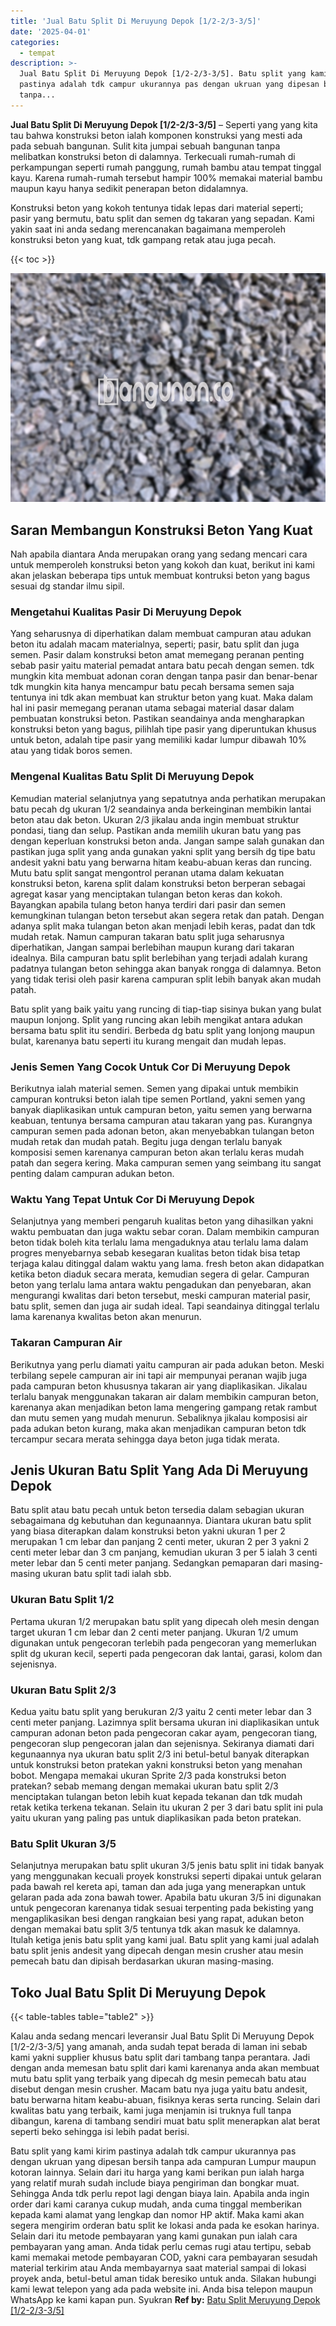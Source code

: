 ```yaml
---
title: 'Jual Batu Split Di Meruyung Depok [1/2-2/3-3/5]'
date: '2025-04-01'
categories:
  - tempat
description: >-
  Jual Batu Split Di Meruyung Depok [1/2-2/3-3/5]. Batu split yang kami kirim
  pastinya adalah tdk campur ukurannya pas dengan ukruan yang dipesan bersih
  tanpa...
---
```


**Jual Batu Split Di Meruyung Depok \[1/2-2/3-3/5\]** – Seperti yang yang kita tau bahwa konstruksi beton ialah komponen konstruksi yang mesti ada pada sebuah bangunan. Sulit kita jumpai sebuah bangunan tanpa melibatkan konstruksi beton di dalamnya. Terkecuali rumah-rumah di perkampungan seperti rumah panggung, rumah bambu atau tempat tinggal kayu. Karena rumah-rumah tersebut hampir 100% memakai material bambu maupun kayu hanya sedikit penerapan beton didalamnya.

Konstruksi beton yang kokoh tentunya tidak lepas dari material seperti; pasir yang bermutu, batu split dan semen dg takaran yang sepadan. Kami yakin saat ini anda sedang merencanakan bagaimana memperoleh konstruksi beton yang kuat, tdk gampang retak atau juga pecah.

{{< toc >}}

![Jual Batu Split Di Meruyung Depok [1/2-2/3-3/5]](/images/jual-batu-split-05.png)

## Saran Membangun Konstruksi Beton Yang Kuat

Nah apabila diantara Anda merupakan orang yang sedang mencari cara untuk memperoleh konstruksi beton yang kokoh dan kuat, berikut ini kami akan jelaskan beberapa tips untuk membuat kontruksi beton yang bagus sesuai dg standar ilmu sipil.

### Mengetahui Kualitas Pasir Di Meruyung Depok

Yang seharusnya di diperhatikan dalam membuat campuran atau adukan beton itu adalah macam materialnya, seperti; pasir, batu split dan juga semen. Pasir dalam konstruksi beton amat memegang peranan penting sebab pasir yaitu material pemadat antara batu pecah dengan semen. tdk mungkin kita membuat adonan coran dengan tanpa pasir dan benar-benar tdk mungkin kita hanya mencampur batu pecah bersama semen saja tentunya ini tdk akan membuat kan struktur beton yang kuat. Maka dalam hal ini pasir memegang peranan utama sebagai material dasar dalam pembuatan konstruksi beton. Pastikan seandainya anda mengharapkan konstruksi beton yang bagus, pilihlah tipe pasir yang diperuntukan khusus untuk beton, adalah tipe pasir yang memiliki kadar lumpur dibawah 10% atau yang tidak boros semen.

### Mengenal Kualitas Batu Split Di Meruyung Depok

Kemudian material selanjutnya yang sepatutnya anda perhatikan merupakan batu pecah dg ukuran 1/2 seandainya anda berkeinginan membikin lantai beton atau dak beton. Ukuran 2/3 jikalau anda ingin membuat struktur pondasi, tiang dan selup. Pastikan anda memilih ukuran batu yang pas dengan keperluan konstruksi beton anda. Jangan sampe salah gunakan dan pastikan juga split yang anda gunakan yakni split yang bersih dg tipe batu andesit yakni batu yang berwarna hitam keabu-abuan keras dan runcing. Mutu batu split sangat mengontrol peranan utama dalam kekuatan konstruksi beton, karena split dalam konstruksi beton berperan sebagai agregat kasar yang menciptakan tulangan beton keras dan kokoh. Bayangkan apabila tulang beton hanya terdiri dari pasir dan semen kemungkinan tulangan beton tersebut akan segera retak dan patah. Dengan adanya split maka tulangan beton akan menjadi lebih keras, padat dan tdk mudah retak. Namun campuran takaran batu split juga seharusnya diperhatikan, Jangan sampai berlebihan maupun kurang dari takaran idealnya. Bila campuran batu split berlebihan yang terjadi adalah kurang padatnya tulangan beton sehingga akan banyak rongga di dalamnya. Beton yang tidak terisi oleh pasir karena campuran split lebih banyak akan mudah patah.

Batu split yang baik yaitu yang runcing di tiap-tiap sisinya bukan yang bulat maupun lonjong. Split yang runcing akan lebih mengikat antara adukan bersama batu split itu sendiri. Berbeda dg batu split yang lonjong maupun bulat, karenanya batu seperti itu kurang mengait dan mudah lepas.

### Jenis Semen Yang Cocok Untuk Cor Di Meruyung Depok

Berikutnya ialah material semen. Semen yang dipakai untuk membikin campuran kontruksi beton ialah tipe semen Portland, yakni semen yang banyak diaplikasikan untuk campuran beton, yaitu semen yang berwarna keabuan, tentunya bersama campuran atau takaran yang pas. Kurangnya campuran semen pada adonan beton, akan menyebabkan tulangan beton mudah retak dan mudah patah. Begitu juga dengan terlalu banyak komposisi semen karenanya campuran beton akan terlalu keras mudah patah dan segera kering. Maka campuran semen yang seimbang itu sangat penting dalam campuran adukan beton.

### Waktu Yang Tepat Untuk Cor Di Meruyung Depok

Selanjutnya yang memberi pengaruh kualitas beton yang dihasilkan yakni waktu pembuatan dan juga waktu sebar coran. Dalam membikin campuran beton tidak boleh kita terlalu lama mengaduknya atau terlalu lama dalam progres menyebarnya sebab kesegaran kualitas beton tidak bisa tetap terjaga kalau ditinggal dalam waktu yang lama. fresh beton akan didapatkan ketika beton diaduk secara merata, kemudian segera di gelar. Campuran beton yang terlalu lama antara waktu pengadukan dan penyebaran, akan mengurangi kwalitas dari beton tersebut, meski campuran material pasir, batu split, semen dan juga air sudah ideal. Tapi seandainya ditinggal terlalu lama karenanya kwalitas beton akan menurun.

### Takaran Campuran Air

Berikutnya yang perlu diamati yaitu campuran air pada adukan beton. Meski terbilang sepele campuran air ini tapi air mempunyai peranan wajib juga pada campuran beton khususnya takaran air yang diaplikasikan. Jikalau terlalu banyak menggunakan takaran air dalam membikin campuran beton, karenanya akan menjadikan beton lama mengering gampang retak rambut dan mutu semen yang mudah menurun. Sebaliknya jikalau komposisi air pada adukan beton kurang, maka akan menjadikan campuran beton tdk tercampur secara merata sehingga daya beton juga tidak merata.

## Jenis Ukuran Batu Split Yang Ada Di Meruyung Depok

Batu split atau batu pecah untuk beton tersedia dalam sebagian ukuran sebagaimana dg kebutuhan dan kegunaannya. Diantara ukuran batu split yang biasa diterapkan dalam konstruksi beton yakni ukuran 1 per 2 merupakan 1 cm lebar dan panjang 2 centi meter, ukuran 2 per 3 yakni 2 centi meter lebar dan 3 cm panjang, kemudian ukuran 3 per 5 ialah 3 centi meter lebar dan 5 centi meter panjang. Sedangkan pemaparan dari masing-masing ukuran batu split tadi ialah sbb.

### Ukuran Batu Split 1/2

Pertama ukuran 1/2 merupakan batu split yang dipecah oleh mesin dengan target ukuran 1 cm lebar dan 2 centi meter panjang. Ukuran 1/2 umum digunakan untuk pengecoran terlebih pada pengecoran yang memerlukan split dg ukuran kecil, seperti pada pengecoran dak lantai, garasi, kolom dan sejenisnya.

### Ukuran Batu Split 2/3

Kedua yaitu batu split yang berukuran 2/3 yaitu 2 centi meter lebar dan 3 centi meter panjang. Lazimnya split bersama ukuran ini diaplikasikan untuk campuran adonan beton pada pengecoran cakar ayam, pengecoran tiang, pengecoran slup pengecoran jalan dan sejenisnya. Sekiranya diamati dari kegunaannya nya ukuran batu split 2/3 ini betul-betul banyak diterapkan untuk konstruksi beton pratekan yakni konstruksi beton yang menahan bobot. Mengapa memakai ukuran Sprite 2/3 pada konstruksi beton pratekan? sebab memang dengan memakai ukuran batu split 2/3 menciptakan tulangan beton lebih kuat kepada tekanan dan tdk mudah retak ketika terkena tekanan. Selain itu ukuran 2 per 3 dari batu split ini pula yaitu ukuran yang paling pas untuk diaplikasikan pada beton pratekan.

### Batu Split Ukuran 3/5

Selanjutnya merupakan batu split ukuran 3/5 jenis batu split ini tidak banyak yang menggunakan kecuali proyek konstruksi seperti dipakai untuk gelaran pada bawah rel kereta api, taman dan ada juga yang menerapkan untuk gelaran pada ada zona bawah tower. Apabila batu ukuran 3/5 ini digunakan untuk pengecoran karenanya tidak sesuai terpenting pada bekisting yang mengaplikasikan besi dengan rangkaian besi yang rapat, adukan beton dengan memakai batu split 3/5 tentunya tdk akan masuk ke dalamnya. Itulah ketiga jenis batu split yang kami jual. Batu split yang kami jual adalah batu split jenis andesit yang dipecah dengan mesin crusher atau mesin pemecah batu dan dipisah berdasarkan ukuran masing-masing.

## Toko Jual Batu Split Di Meruyung Depok

{{< table-tables table="table2" >}}

Kalau anda sedang mencari leveransir Jual Batu Split Di Meruyung Depok \[1/2-2/3-3/5\] yang amanah, anda sudah tepat berada di laman ini sebab kami yakni supplier khusus batu split dari tambang tanpa perantara. Jadi dengan anda memesan batu split dari kami karenanya anda akan membuat mutu batu split yang terbaik yang dipecah dg mesin pemecah batu atau disebut dengan mesin crusher. Macam batu nya juga yaitu batu andesit, batu berwarna hitam keabu-abuan, fisiknya keras serta runcing. Selain dari kwalitas batu yang terbaik, kami juga menjamin isi truknya full tanpa dibangun, karena di tambang sendiri muat batu split menerapkan alat berat seperti beko sehingga isi lebih padat berisi.

Batu split yang kami kirim pastinya adalah tdk campur ukurannya pas dengan ukruan yang dipesan bersih tanpa ada campuran Lumpur maupun kotoran lainnya. Selain dari itu harga yang kami berikan pun ialah harga yang relatif murah sudah include biaya pengiriman dan bongkar muat. Sehingga Anda tdk perlu repot lagi dengan biaya lain. Apabila anda ingin order dari kami caranya cukup mudah, anda cuma tinggal memberikan kepada kami alamat yang lengkap dan nomor HP aktif. Maka kami akan segera mengirim orderan batu split ke lokasi anda pada ke esokan harinya. Selain dari itu metode pembayaran yang kami gunakan pun ialah cara pembayaran yang aman. Anda tidak perlu cemas rugi atau tertipu, sebab kami memakai metode pembayaran COD, yakni cara pembayaran sesudah material terkirim atau Anda membayarnya saat material sampai di lokasi proyek anda, betul-betul aman tidak beresiko untuk anda. Silakan hubungi kami lewat telepon yang ada pada website ini. Anda bisa telepon maupun WhatsApp ke kami kapan pun. Syukran
**Ref by:** [Batu Split Meruyung Depok [1/2-2/3-3/5]](https://id.wikipedia.org/wiki/Batu)
